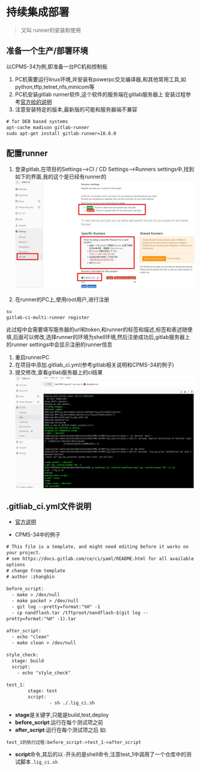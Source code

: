 # 持续集成部署
> 又叫 runner的安装和使用

## 准备一个生产/部署环境
以CPMS-34为例,即准备一台PC机和控制板

1. PC机需要运行linux环境,并安装有powerpc交叉编译器,和其他常用工具,如python,tftp,telnet,nfs,minicom等
1. PC机安装gitlab runner软件,这个软件的服务端在gitlab服务器上
安装过程参考[官方给的说明](https://docs.gitlab.com/runner/install/linux-repository.html)
1. 注意安装特定的版本,最新版的可能和服务器端不兼容
```
# for DEB based systems
apt-cache madison gitlab-runner
sudo apt-get install gitlab-runner=10.0.0
```

## 配置runner
1. 登录gitlab,在项目的Settings-->CI / CD Settings-->Runners settings中,找到如下的界面,我的这个是已经有runner的
![](/assets/ci-set.jpg)

1. 在runner的PC上,使用root用户,进行注册
```
su
gitlab-ci-multi-runner register
```
此过程中会需要填写服务器的url和token,和runner的标签和描述,标签和表述随便填,后面可以修改,选择runner的环境为shell环境,然后注册成功后,gitlab服务器上的runner settings中会显示注册的runner信息
	
1. 重启runnerPC
1. 在项目中添加.gitliab_ci.yml(参考gitlab相关说明和CPMS-34的例子)
1. 提交修改,查看gitlab服务器上的ci结果
![](/assets/ci_res.jpg)

## .gitliab_ci.yml文件说明
- [官方说明](https://docs.gitlab.com/ee/ci/yaml/#doc-nav)

- CPMS-34中的例子

```
# This file is a template, and might need editing before it works on your project.
# see https://docs.gitlab.com/ce/ci/yaml/README.html for all available options
# change from template
# author :zhangbin

before_script:
  - make > /dev/null 
  - make packet > /dev/null
  - git log --pretty=format:"%H" -1
  - cp nandflash.tar /tftproot/nandflash-$(git log --pretty=format:"%H" -1).tar

after_script:
  - echo "clean"
  - make clean > /dev/null
  
style_check:
  stage: build
  script:
    - echo "style_check"

test_1:
        stage: test
        script:
                - sh ./.lig_ci.sh
```

- **stage**是关键字,只能是build,test,deploy
- **before_script**:运行在每个测试项之前
- **after_script**:运行在每个测试项之后
如:
```
test_1的执行过程:before_script->test_1->after_script
```
- **script**命令,其后的以`-`开头的是shell命令,注意test_1中调用了一个仓库中的测试脚本`.lig_ci.sh`




